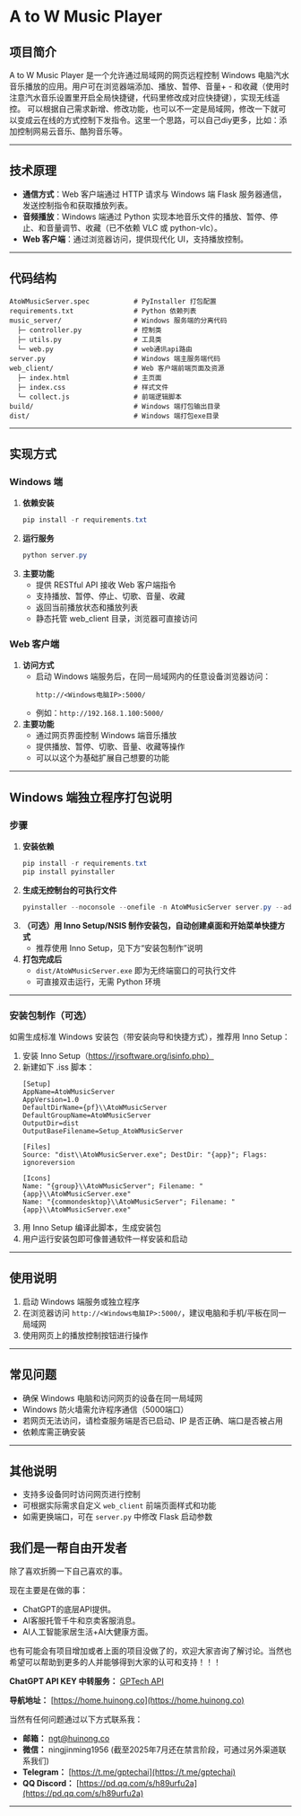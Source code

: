 # A to W Music Player

## 项目简介

A to W Music Player 是一个允许通过局域网的网页远程控制 Windows 电脑汽水音乐播放的应用。用户可在浏览器端添加、播放、暂停、音量+ - 和收藏（使用时注意汽水音乐设置里开启全局快捷键，代码里修改成对应快捷键），实现无线遥控。
可以根据自己需求新增、修改功能，也可以不一定是局域网，修改一下就可以变成云在线的方式控制下发指令。这里一个思路，可以自己diy更多，比如：添加控制网易云音乐、酷狗音乐等。

---

## 技术原理

- **通信方式**：Web 客户端通过 HTTP 请求与 Windows 端 Flask 服务器通信，发送控制指令和获取播放列表。
- **音频播放**：Windows 端通过 Python 实现本地音乐文件的播放、暂停、停止、和音量调节、收藏（已不依赖 VLC 或 python-vlc）。
- **Web 客户端**：通过浏览器访问，提供现代化 UI，支持播放控制。

---

## 代码结构

```
AtoWMusicServer.spec           # PyInstaller 打包配置
requirements.txt               # Python 依赖列表
music_server/                  # Windows 服务端的分离代码
  ├─ controller.py             # 控制类
  ├─ utils.py                  # 工具类
  └─ web.py                    # web通讯api路由
server.py                      # Windows 端主服务端代码
web_client/                    # Web 客户端前端页面及资源
  ├─ index.html                # 主页面
  ├─ index.css                 # 样式文件
  └─ collect.js                # 前端逻辑脚本
build/                         # Windows 端打包输出目录
dist/                          # Windows 端打包exe目录
```

---

## 实现方式

### Windows 端

1. **依赖安装**
   ```powershell
   pip install -r requirements.txt
   ```
2. **运行服务**
   ```powershell
   python server.py
   ```
3. **主要功能**
   - 提供 RESTful API 接收 Web 客户端指令
   - 支持播放、暂停、停止、切歌、音量、收藏
   - 返回当前播放状态和播放列表
   - 静态托管 web_client 目录，浏览器可直接访问

### Web 客户端

1. **访问方式**
   - 启动 Windows 端服务后，在同一局域网内的任意设备浏览器访问：
     ```
     http://<Windows电脑IP>:5000/
     ```
   - 例如：`http://192.168.1.100:5000/`
2. **主要功能**
   - 通过网页界面控制 Windows 端音乐播放
   - 提供播放、暂停、切歌、音量、收藏等操作
   - 可以以这个为基础扩展自己想要的功能

---

## Windows 端独立程序打包说明

### 步骤

1. **安装依赖**
   ```powershell
   pip install -r requirements.txt
   pip install pyinstaller
   ```
2. **生成无控制台的可执行文件**
   ```powershell
   pyinstaller --noconsole --onefile -n AtoWMusicServer server.py --add-data "web_client;web_client"
   ```
3. **（可选）用 Inno Setup/NSIS 制作安装包，自动创建桌面和开始菜单快捷方式**
   - 推荐使用 Inno Setup，见下方“安装包制作”说明
4. **打包完成后**
   - `dist/AtoWMusicServer.exe` 即为无终端窗口的可执行文件
   - 可直接双击运行，无需 Python 环境

---

### 安装包制作（可选）

如需生成标准 Windows 安装包（带安装向导和快捷方式），推荐用 Inno Setup：

1. 安装 Inno Setup（https://jrsoftware.org/isinfo.php）
2. 新建如下 .iss 脚本：
   ```innosetup
   [Setup]
   AppName=AtoWMusicServer
   AppVersion=1.0
   DefaultDirName={pf}\\AtoWMusicServer
   DefaultGroupName=AtoWMusicServer
   OutputDir=dist
   OutputBaseFilename=Setup_AtoWMusicServer

   [Files]
   Source: "dist\\AtoWMusicServer.exe"; DestDir: "{app}"; Flags: ignoreversion

   [Icons]
   Name: "{group}\\AtoWMusicServer"; Filename: "{app}\\AtoWMusicServer.exe"
   Name: "{commondesktop}\\AtoWMusicServer"; Filename: "{app}\\AtoWMusicServer.exe"
   ```
3. 用 Inno Setup 编译此脚本，生成安装包
4. 用户运行安装包即可像普通软件一样安装和启动

---

## 使用说明

1. 启动 Windows 端服务或独立程序
2. 在浏览器访问 `http://<Windows电脑IP>:5000/`，建议电脑和手机/平板在同一局域网
3. 使用网页上的播放控制按钮进行操作 

---

## 常见问题

- 确保 Windows 电脑和访问网页的设备在同一局域网
- Windows 防火墙需允许程序通信（5000端口）
- 若网页无法访问，请检查服务端是否已启动、IP 是否正确、端口是否被占用
- 依赖库需正确安装

---

## 其他说明

- 支持多设备同时访问网页进行控制
- 可根据实际需求自定义 `web_client` 前端页面样式和功能
- 如需更换端口，可在 `server.py` 中修改 Flask 启动参数


## 我们是一帮自由开发者

除了喜欢折腾一下自己喜欢的事。

现在主要是在做的事：

- ChatGPT的底层API提供。
- AI客服托管千牛和京卖客服消息。
- AI人工智能家居生活+AI大健康方面。

也有可能会有项目增加或者上面的项目没做了的，欢迎大家咨询了解讨论。当然也希望可以帮助到更多的人并能够得到大家的认可和支持！！！

**ChatGPT API KEY 中转服务：** [GPTech API](https://oneapi.huinong.co)

**导航地址：** [https://home.huinong.co](https://home.huinong.co)

当然有任何问题通过以下方式联系我：

- **邮箱：** [ngt@huinong.co](mailto:ngt@huinong.co)
- **微信：** ningjinming1956 (截至2025年7月还在禁言阶段，可通过另外渠道联系我们)
- **Telegram：** [https://t.me/gptechai](https://t.me/gptechai)
- **QQ Discord：** [https://pd.qq.com/s/h89urfu2a](https://pd.qq.com/s/h89urfu2a)

---